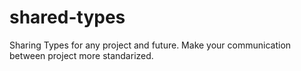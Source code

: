 # shared-types

Sharing Types for any project and future. Make your communication between project more standarized. 
